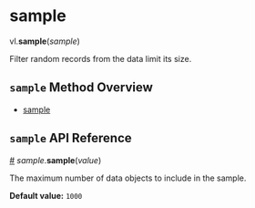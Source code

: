 # sample

vl.<b>sample</b>(<em>sample</em>)

Filter random records from the data limit its size.

## <code>sample</code> Method Overview

* <a href="#sample">sample</a>

## <code>sample</code> API Reference

<a id="sample" href="#sample">#</a>
<em>sample</em>.<b>sample</b>(<em>value</em>)

The maximum number of data objects to include in the sample.

__Default value:__ `1000`

